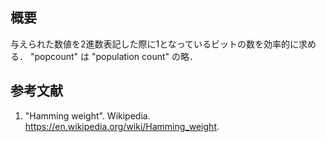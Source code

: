 ## 概要

与えられた数値を2進数表記した際に1となっているビットの数を効率的に求める．
"popcount" は "population count" の略．


## 参考文献

1. "Hamming weight". Wikipedia. <https://en.wikipedia.org/wiki/Hamming_weight>.
